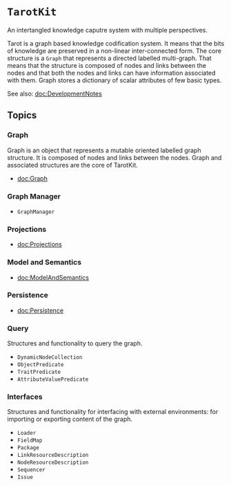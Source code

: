 # ``TarotKit``

An intertangled knowledge caputre system with multiple perspectives.

Tarot is a graph based knowledge codification system. It means that the
bits of knowledge are preserved in a non-linear inter-connected form. The core
structure is a ``Graph`` that represents a directed labelled multi-graph.
That means that the structure is composed of nodes and links between the nodes
and that both the nodes and links can have information associated with them.
Graph stores a dictionary of scalar attributes of few basic types.

See also: <doc:DevelopmentNotes>


## Topics

### Graph

Graph is an object that represents a mutable oriented labelled graph structure.
It is composed of nodes and links between the nodes. Graph and
associated structures are the core of TarotKit.

- <doc:Graph>

### Graph Manager


- ``GraphManager``


### Projections

- <doc:Projections>

### Model and Semantics

- <doc:ModelAndSemantics>

### Persistence

- <doc:Persistence>

### Query

Structures and functionality to query the graph.

- ``DynamicNodeCollection``
- ``ObjectPredicate``
- ``TraitPredicate``
- ``AttributeValuePredicate``

### Interfaces

Structures and functionality for interfacing with external environments: for
importing or exporting content of the graph.


- ``Loader``
- ``FieldMap``
- ``Package``
- ``LinkResourceDescription``
- ``NodeResourceDescription``
- ``Sequencer``
- ``Issue``
